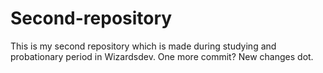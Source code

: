 # Second-repository
This is my second repository which is made during studying and probationary period in Wizardsdev.
One more commit?
New changes
dot.
